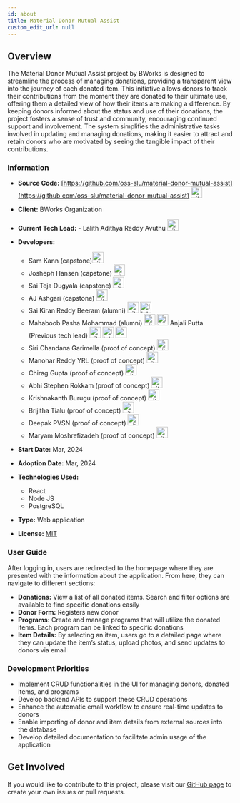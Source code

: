 ```yaml
---
id: about
title: Material Donor Mutual Assist
custom_edit_url: null
---
```


## Overview

The Material Donor Mutual Assist project by BWorks is designed to streamline the process of managing donations, providing a transparent view into the journey of each donated item. This initiative allows donors to track their contributions from the moment they are donated to their ultimate use, offering them a detailed view of how their items are making a difference. By keeping donors informed about the status and use of their donations, the project fosters a sense of trust and community, encouraging continued support and involvement. The system simplifies the administrative tasks involved in updating and managing donations, making it easier to attract and retain donors who are motivated by seeing the tangible impact of their contributions.

### Information

- **Source Code:** [https://github.com/oss-slu/material-donor-mutual-assist](https://github.com/oss-slu/material-donor-mutual-assist) [<img src="/img/git-alt.svg" alt="git" width="25" height="25" />](https://github.com/oss-slu/material-donor-mutual-assist)
- **Client:** BWorks Organization
- **Current Tech Lead:**   - Lalith Adithya Reddy Avuthu [<img src="/img/github.svg" alt="github" width="25" height="25" />](https://github.com/alar12)
- **Developers:**
  - Sam Kann (capstone)[<img src="/img/github.svg" alt="github" width="25" height="25" />](https://github.com/dracpak)
  - Josheph Hansen (capstone) [<img src="/img/github.svg" alt="github" width="25" height="25" />](https://github.com/truffer11)
  - Sai Teja Dugyala (capstone) [<img src="/img/github.svg" alt="github" width="25" height="25" />](https://github.com/saidugyala)
  - AJ Ashgari (capstone) [<img src="/img/github.svg" alt="github" width="25" height="25" />](https://github.com/aasghari01)
  - Sai Kiran Reddy Beeram (alumni) [<img src="/img/github.svg" alt="github" width="25" height="25" />](https://github.com/saikiran0405) [<img src="/img/linkedin.svg" alt="linkedin" width="25" height="25" />](https://www.linkedin.com/in/sai-kiran-reddy-beeram-866075190/)
  - Mahaboob Pasha Mohammad (alumni) [<img src="/img/github.svg" alt="github" width="25" height="25" />](https://github.com/miabu-pashh) [<img src="/img/linkedin.svg" alt="linkedin" width="25" height="25" />](https://www.linkedin.com/in/mohammad-mahaboob-pasha/)
  Anjali Putta (Previous tech lead) [<img src="/img/github.svg" alt="github" width="25" height="25" />](https://github.com/Anjali0407-git/) [<img src="/img/linkedin.svg" alt="linkedin" width="25" height="25" />](https://www.linkedin.com/in/anjali-putta-278164227/) [<img src="/img/portfolio.svg" alt="portfolio" width="25" height="25" />](https://anjali-official.netlify.app/)
  - Siri Chandana Garimella (proof of concept) [<img src="/img/github.svg" alt="github" width="25" height="25" />](https://github.com/SiriChandanaGarimella)
  - Manohar Reddy YRL (proof of concept) [<img src="/img/github.svg" alt="github" width="25" height="25" />](https://github.com/yrlmanoharreddy)
  - Chirag Gupta (proof of concept) [<img src="/img/github.svg" alt="github" width="25" height="25" />](https://github.com/Chirag2x)
  - Abhi Stephen Rokkam (proof of concept) [<img src="/img/github.svg" alt="github" width="25" height="25" />](https://github.com/Abhi-Stephen)
  - Krishnakanth Burugu (proof of concept) [<img src="/img/github.svg" alt="github" width="25" height="25" />](https://github.com/krishnakanth-slu)
  - Brijitha Tialu (proof of concept) [<img src="/img/github.svg" alt="github" width="25" height="25" />](https://github.com/Brijitha1609)
  - Deepak PVSN (proof of concept) [<img src="/img/github.svg" alt="github" width="25" height="25" />](https://github.com/deepak-pvsn)
  - Maryam Moshrefizadeh (proof of concept) [<img src="/img/github.svg" alt="github" width="25" height="25" />](https://github.com/Moshrefi)


- **Start Date:** Mar, 2024
- **Adoption Date:** Mar, 2024
- **Technologies Used:**
  - React
  - Node JS
  - PostgreSQL
- **Type:** Web application
- **License:** [MIT](https://opensource.org/license/mit)

### User Guide

After logging in, users are redirected to the homepage where they are presented with the information about the application. From here, they can navigate to different sections:

- **Donations:** View a list of all donated items. Search and filter options are available to find specific donations easily
- **Donor Form:** Registers new donor
- **Programs:** Create and manage programs that will utilize the donated items. Each program can be linked to specific donations
- **Item Details:** By selecting an item, users go to a detailed page where they can update the item’s status, upload photos, and send updates to donors via email

### Development Priorities

- Implement CRUD functionalities in the UI for managing donors, donated items, and programs
- Develop backend APIs to support these CRUD operations
- Enhance the automatic email workflow to ensure real-time updates to donors
- Enable importing of donor and item details from external sources into the database
- Develop detailed documentation to facilitate admin usage of the application

## Get Involved

If you would like to contribute to this project, please visit our [GitHub page](https://github.com/oss-slu/material-donor-mutual-assist) to create your own issues or pull requests.
